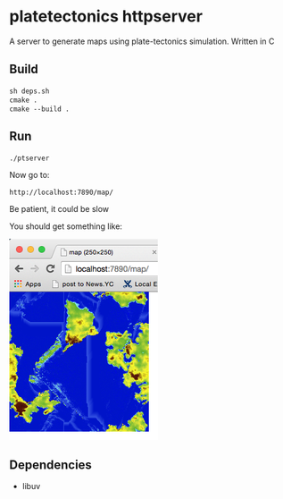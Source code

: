 # platetectonics httpserver

A server to generate maps using plate-tectonics simulation. Written in C

## Build

```
sh deps.sh
cmake .
cmake --build .
```

## Run

```
./ptserver
```

Now go to:

```
http://localhost:7890/map/
```

Be patient, it could be slow

You should get something like:

![](https://raw.githubusercontent.com/ftomassetti/platetectonics_httpserver/master/screenshots/screenshot.png)

## Dependencies

* libuv
